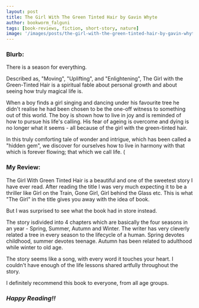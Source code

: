```yaml
---
layout: post
title: The Girl With The Green Tinted Hair by Gavin Whyte
author: bookworm_falguni
tags: [book-reviews, fiction, short-story, nature]
image: '/images/posts/the-girl-with-the-green-tinted-hair-by-gavin-whyte.jpg'
---
```

### **Blurb:**

There is a season for everything. 

Described as, "Moving", "Uplifting", and "Enlightening", The Girl with the Green-Tinted Hair is a spiritual fable about personal growth and about seeing how truly magical life is. 

When a boy finds a girl singing and dancing under his favourite tree he didn't realise he had been chosen to be the one-off witness to something out of this world. The boy is shown how to live in joy and is reminded of how to pursue his life's calling. His fear of ageing is overcome and dying is no longer what it seems - all because of the girl with the green-tinted hair. 

In this truly comforting tale of wonder and intrigue, which has been called a "hidden gem", we discover for ourselves how to live in harmony with that which is forever flowing; that which we call life. (

### **My Review:**

The Girl With Green Tinted Hair is a beautiful and one of the sweetest story I have ever read. After reading the title I was very much expecting it to be a thriller like Girl on the Train, Gone Girl, Girl behind the Glass etc. This is what "The Girl" in the title gives you away with the idea of book. 

But I was surprised to see what the book had in store instead.

The story isdivided into 4 chapters which are basically the four seasons in an year - Spring, Summer, Autumn and Winter. The writer has very cleverly related a tree in every season to the lifecycle of a human. Spring devotes childhood, summer devotes teenage. Autumn has been related to adulthood while winter to old age. 

The story seems like a song, with every word it touches your heart. I couldn't have enough of the life lessons shared artfully throughout the story.

I definitely recommend this book to everyone, from all age groups. 

### ***Happy Reading!!***

